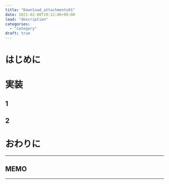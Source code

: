 ```yaml
---
title: "Download_attachments01"
date: 2021-02-08T19:12:06+09:00
lead: "description"
categories:
  - "category"
draft: true
---
```


# はじめに


# 実装

## 1


## 2


# おわりに


---
## MEMO
---